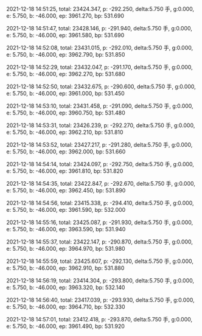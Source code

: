 2021-12-18 14:51:25, total: 23424.347, p: -292.250, delta:5.750 手, g:0.000, e: 5.750, b: -46.000, ep: 3961.270, bp: 531.690

2021-12-18 14:51:47, total: 23428.146, p: -291.940, delta:5.750 手, g:0.000, e: 5.750, b: -46.000, ep: 3961.580, bp: 531.690

2021-12-18 14:52:08, total: 23431.015, p: -292.010, delta:5.750 手, g:0.000, e: 5.750, b: -46.000, ep: 3962.790, bp: 531.850

2021-12-18 14:52:29, total: 23432.047, p: -291.170, delta:5.750 手, g:0.000, e: 5.750, b: -46.000, ep: 3962.270, bp: 531.680

2021-12-18 14:52:50, total: 23432.675, p: -290.600, delta:5.750 手, g:0.000, e: 5.750, b: -46.000, ep: 3961.000, bp: 531.450

2021-12-18 14:53:10, total: 23431.458, p: -291.090, delta:5.750 手, g:0.000, e: 5.750, b: -46.000, ep: 3960.750, bp: 531.480

2021-12-18 14:53:31, total: 23426.239, p: -292.270, delta:5.750 手, g:0.000, e: 5.750, b: -46.000, ep: 3962.210, bp: 531.810

2021-12-18 14:53:52, total: 23427.217, p: -291.280, delta:5.750 手, g:0.000, e: 5.750, b: -46.000, ep: 3962.000, bp: 531.660

2021-12-18 14:54:14, total: 23424.097, p: -292.750, delta:5.750 手, g:0.000, e: 5.750, b: -46.000, ep: 3961.810, bp: 531.820

2021-12-18 14:54:35, total: 23422.847, p: -292.670, delta:5.750 手, g:0.000, e: 5.750, b: -46.000, ep: 3962.450, bp: 531.890

2021-12-18 14:54:56, total: 23415.338, p: -294.410, delta:5.750 手, g:0.000, e: 5.750, b: -46.000, ep: 3961.590, bp: 532.000

2021-12-18 14:55:16, total: 23425.087, p: -291.930, delta:5.750 手, g:0.000, e: 5.750, b: -46.000, ep: 3963.590, bp: 531.940

2021-12-18 14:55:37, total: 23422.147, p: -290.870, delta:5.750 手, g:0.000, e: 5.750, b: -46.000, ep: 3964.970, bp: 531.980

2021-12-18 14:55:59, total: 23425.607, p: -292.130, delta:5.750 手, g:0.000, e: 5.750, b: -46.000, ep: 3962.910, bp: 531.880

2021-12-18 14:56:19, total: 23414.304, p: -293.800, delta:5.750 手, g:0.000, e: 5.750, b: -46.000, ep: 3963.320, bp: 532.140

2021-12-18 14:56:40, total: 23417.039, p: -293.930, delta:5.750 手, g:0.000, e: 5.750, b: -46.000, ep: 3964.710, bp: 532.330

2021-12-18 14:57:01, total: 23412.418, p: -293.870, delta:5.750 手, g:0.000, e: 5.750, b: -46.000, ep: 3961.490, bp: 531.920
